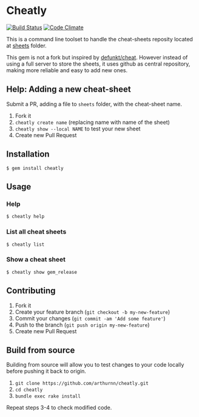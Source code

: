 # Cheatly

[![Build Status](https://travis-ci.org/arthurnn/cheatly.svg?branch=master)](https://travis-ci.org/arthurnn/cheatly)
[![Code Climate](https://codeclimate.com/github/arthurnn/cheatly.png)](https://codeclimate.com/github/arthurnn/cheatly)

This is a command line toolset to handle the cheat-sheets reposity located at [sheets](https://github.com/arthurnn/cheatly/tree/master/sheets) folder.

This gem is not a fork but inspired by [defunkt/cheat](https://github.com/defunkt/cheat). However instead of using a full server to store the sheets, it uses github as central repository, making more reliable and easy to add new ones.

## Help: Adding a new cheat-sheet

Submit a PR, adding a file to `sheets` folder, with the cheat-sheet name.

1. Fork it
1. `cheatly create name` (replacing name with name of the sheet)
1. `cheatly show --local NAME` to test your new sheet
1. Create new Pull Request

## Installation

    $ gem install cheatly

## Usage

### Help

    $ cheatly help

### List all cheat sheets

    $ cheatly list

### Show a cheat sheet

    $ cheatly show gem_release

## Contributing

1. Fork it
2. Create your feature branch (`git checkout -b my-new-feature`)
3. Commit your changes (`git commit -am 'Add some feature'`)
4. Push to the branch (`git push origin my-new-feature`)
5. Create new Pull Request

## Build from source

Building from source will allow you to test changes to your code locally before pushing it back to origin.

1. `git clone https://github.com/arthurnn/cheatly.git`
2. `cd cheatly`
3. `bundle exec rake install`

Repeat steps 3-4 to check modified code.


